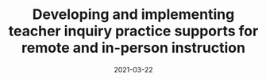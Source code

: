 ---
title: "Developing and implementing teacher inquiry practice supports for remote and in-person instruction"
collection: publications
permalink: /publication/2021-GSE
date: 2021-03-22
venue: 'Rutgers Graduate School of Education Annual Poster Session'
authors: 'Amy Adair, Rachel Dickler, Janice Gobert'
slidesurl: 'http://aadair3.github.io/files/papers/2021-GSE.pdf'
citation: 'Adair, A., Dickler, R., & Gobert, J. (2021, March). <i>Developing and implementing teacher inquiry practice supports for remote and in-person instruction</i> [Poster presentation]. Rutgers Graduate School of Education Annual Poster Session.'
tags: [Academic Seminars]
---